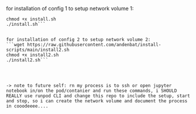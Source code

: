 for installation of config 1 to setup network volume 1:
```wget https://raw.githubusercontent.com/andenbat/install-scripts/main/install.sh
chmod +x install.sh
./install.sh```


for installation of config 2 to setup network volume 2:
```wget https://raw.githubusercontent.com/andenbat/install-scripts/main/install2.sh
chmod +x install2.sh
./install2.sh```




-> note to future self: rn my process is to ssh or open jupyter notebook in/on the pod/contanier and run these commands, i SHOULD REALLY use runpod CLI and change this repo to include the setup, start and stop, so i can create the network volume and document the process in cooodeeee....
